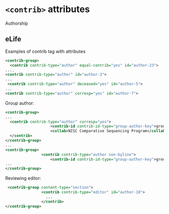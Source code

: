 # `<contrib>` attributes

Authorship

## eLife

Examples of contrib tag with attributes

```xml
<contrib-group>
  <contrib contrib-type="author" equal-contrib="yes" id="author-23">
....
<contrib contrib-type="author" id="author-3">
...
 <contrib contrib-type="author" deceased="yes" id="author-5">
...
<contrib contrib-type="author" corresp="yes" id="author-7">
  ```

Group author:

```xml
<contrib-group>
...
  <contrib contrib-type="author" corresp="yes">
                    <contrib-id contrib-id-type="group-author-key">group-author-id1</contrib-id>
                    <collab>NISC Comparative Sequencing Program</collab>
  </contrib>
</contrib-group>
...
<contrib-group>
                <contrib contrib-type="author non-byline">
                    <contrib-id contrib-id-type="group-author-key">group-author-id1</contrib-id>
...
</contrib-group>
```

Reviewing editor:

```xml
 <contrib-group content-type="section">
                <contrib contrib-type="editor" id="author-10">
                  ...
                </contrib>
</contrib-group>
```